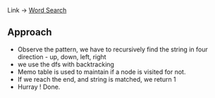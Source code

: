 Link -> [Word Search](https://www.geeksforgeeks.org/problems/word-search/1)

## Approach
- Observe the pattern, we have to recursively find the string in four direction - up, down, left, right
- we use the dfs with backtracking
- Memo table is used to maintain if a node is visited for not.
- If we reach the end, and string is matched, we return 1
- Hurray ! Done.